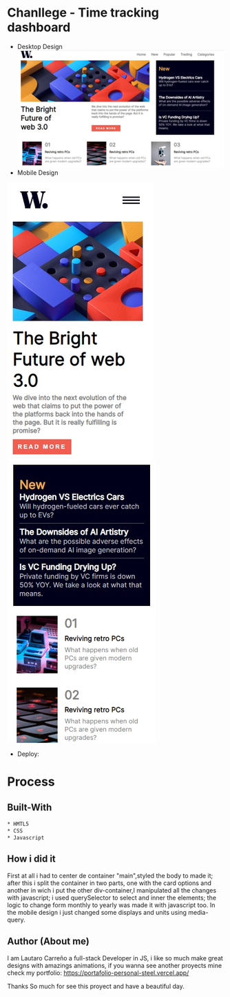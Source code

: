 # Chanllege - Time tracking dashboard
* Desktop Design
![](/imageDeploy/destokDesign.jpg)
* Mobile Design

![](/imageDeploy/mobileDesign1.jpg)
![](/imageDeploy/mobileDesign2.jpg) 

* Deploy: 

# Process

## Built-With
    * HMTL5
    * CSS
    * Javascript
## How i did it
First at all i had to center de container "main",styled the body to made it; after this i split the container in two parts, one with the card options and another in wich i put the other div-container,I manipulated all the changes with javascript; i used querySelector to 
select and inner the elements; the logic to change form monthly to yearly was made it with 
javascript too.
In the mobile design i just changed some displays and units using media-query.


## Author (About me)
I am Lautaro Carreño a full-stack Developer in JS, i like so much make great designs with amazings animations, if you wanna see another proyects mine check my portfolio: https://portafolio-personal-steel.vercel.app/

Thanks So much for see this proyect and have a beautiful day.